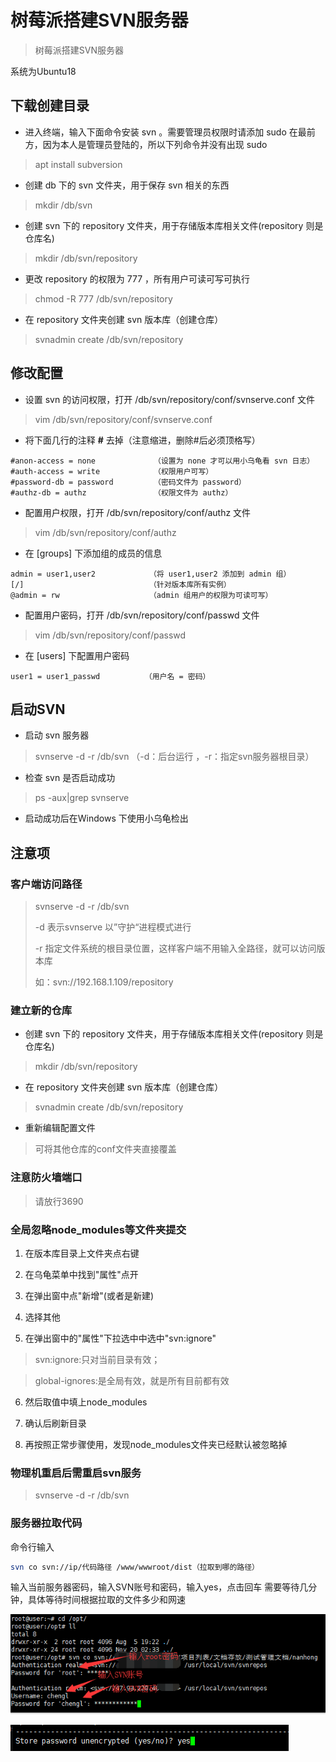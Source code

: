 # 树莓派搭建SVN服务器

> 树莓派搭建SVN服务器

系统为Ubuntu18

## 下载创建目录

- 进入终端，输入下面命令安装 svn 。需要管理员权限时请添加 sudo 在最前方，因为本人是管理员登陆的，所以下列命令并没有出现 sudo

> apt install subversion

- 创建 db 下的 svn 文件夹，用于保存 svn 相关的东西

> mkdir /db/svn

- 创建 svn 下的 repository 文件夹，用于存储版本库相关文件(repository 则是仓库名)

> mkdir /db/svn/repository  

- 更改 repository 的权限为 777 ，所有用户可读可写可执行

> chmod -R 777 /db/svn/repository

- 在 repository 文件夹创建 svn 版本库（创建仓库）

> svnadmin create /db/svn/repository

## 修改配置

- 设置 svn 的访问权限，打开 /db/svn/repository/conf/svnserve.conf 文件

> vim /db/svn/repository/conf/svnserve.conf

- 将下面几行的注释 **#** 去掉（注意缩进，删除#后必须顶格写）

```text
#anon-access = none             （设置为 none 才可以用小乌龟看 svn 日志）
#auth-access = write            （权限用户可写）
#password-db = password         （密码文件为 password）
#authz-db = authz               （权限文件为 authz）
```

- 配置用户权限，打开 /db/svn/repository/conf/authz 文件

> vim /db/svn/repository/conf/authz

- 在 [groups] 下添加组的成员的信息

```text
admin = user1,user2            （将 user1,user2 添加到 admin 组）
[/]                            （针对版本库所有实例）
@admin = rw                    （admin 组用户的权限为可读可写）
```

- 配置用户密码，打开 /db/svn/repository/conf/passwd 文件

> vim /db/svn/repository/conf/passwd

- 在 [users] 下配置用户密码

```text
user1 = user1_passwd          （用户名 = 密码）
```

## 启动SVN

- 启动 svn 服务器

> svnserve -d -r /db/svn （-d：后台运行 ，-r：指定svn服务器根目录）

- 检查 svn 是否启动成功

> ps -aux|grep svnserve

- 启动成功后在Windows 下使用小乌龟检出

## 注意项

### 客户端访问路径

> svnserve -d -r /db/svn
>
> -d 表示svnserve 以”守护“进程模式进行
>
> -r 指定文件系统的根目录位置，这样客户端不用输入全路径，就可以访问版本库
>
> 如：svn://192.168.1.109/repository



### 建立新的仓库

- 创建 svn 下的 repository 文件夹，用于存储版本库相关文件(repository 则是仓库名)

> mkdir /db/svn/repository  

- 在 repository 文件夹创建 svn 版本库（创建仓库）

> svnadmin create /db/svn/repository

- 重新编辑配置文件

> 可将其他仓库的conf文件夹直接覆盖



### 注意防火墙端口

> 请放行3690



### 全局忽略node_modules等文件夹提交

1. 在版本库目录上文件夹点右键

2.  在乌龟菜单中找到"属性"点开

3.  在弹出窗中点"新增"(或者是新建)

4. 选择其他

5.  在弹出窗中的"属性"下拉选中中选中"svn:ignore"

   > svn:ignore:只对当前目录有效；

   > global-ignores:是全局有效，就是所有目前都有效

6.  然后取值中填上node_modules

7.  确认后刷新目录

8.  再按照正常步骤使用，发现node_modules文件夹已经默认被忽略掉

### 物理机重启后需重启svn服务

> svnserve -d -r /db/svn

### 服务器拉取代码

命令行输入

```bash
svn co svn://ip/代码路径 /www/wwwroot/dist（拉取到哪的路径）
```

 输入当前服务器密码，输入SVN账号和密码，输入yes，点击回车
需要等待几分钟，具体等待时间根据拉取的文件多少和网速 

 ![在这里插入图片描述](image/20191121143608821.png) 

 ![在这里插入图片描述](image/20191121143732184.png) 



